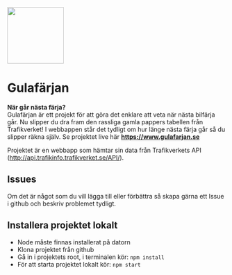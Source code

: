<img src="https://www.gulafarjan.se/favicon.png" width="130">

# Gulafärjan
**När går nästa färja?** <br/>
Gulafärjan är ett projekt för att göra det enklare att veta när nästa bilfärja går. Nu slipper du dra fram den rassliga gamla pappers tabellen från Trafikverket! I webbappen står det tydligt om hur länge nästa färja går så du slipper räkna själv.
Se projektet live här **https://www.gulafarjan.se**

Projektet är en webbapp som hämtar sin data från Trafikverkets API (http://api.trafikinfo.trafikverket.se/API/).

## Issues
Om det är något som du vill lägga till eller förbättra så skapa gärna ett Issue i github och beskriv problemet tydligt.

## Installera projektet lokalt
- Node måste finnas installerat på datorn
- Klona projektet från github
- Gå in i projektets root, i terminalen kör: ``npm install``
- För att starta projektet lokalt kör: ``npm start``